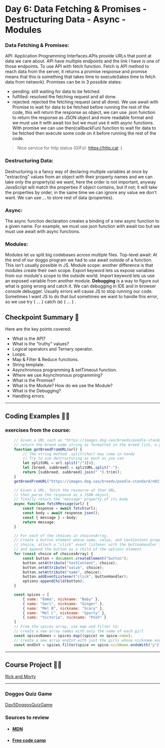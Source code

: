 
# Day 6: Data Fetching & Promises - Destructuring Data - Async - Modules

### Data Fetching & Promises:

API: Application Programming Interfaces.APIs provide URLs that point at data we care about. API have multiple endpoints and the link I have is one of those endpoints. To use API with fetch function. Fetch is API method to reach data from the server, it returns a promise response and promise means that this is something that takes time to execute(takes time to fetch data from network). Promises can be in 3 possible states:
- pending: still waiting for data to be fetched.
- fulfilled: resolved the fetching request and all done.
- rejected: rejected the fetching request (and all done).
We use await with Promise to wait for data to be fetched before running the rest of the code, this will return the response as object, we can use .json function to return the response as JSON object and more readable format and we must use it with await too but we must use it with async functions. With promise we can use then(callbackFun) function to wait for data to be fetched then execute some code on it before running the rest of the code.

> Nice service for http status (GIFs): https://http.cat :)

### Destructuring Data:

Destructuring is a fancy way of declaring multiple variables at once by "extracting" values from an object with their property names and we can take only the property(s) we want, here the order is not important, anyway JavaScript will match the properties if object contains, but if not; it will take the properties by order, in the same time we can ignore any value we don't want. We can use ... to store rest of data (properties).

### Async:

The async function declaration creates a binding of a new async function to a given name. For example, we must use json function with await too but we must use await with async functions.

### Modules:

Modules let us split big codebases across multiple files. Top-level await: At the end of our doggo program we had to use await outside of a function. This isn't usually possible in JS. Module scope: another difference is that modules create their own scope. Export keyword lets us expose variables from our module's scope to the outside world. Import keyword lets us use an exposed variable from another module. **Debugging** is a way to figure out what is going wrong and catch it. We can debugging in IDE and in browser console debugger. Usually errors will cause JS to stop running our code. Sometimes I want JS to do that but sometimes we want to handle this error, so we use try { ... } catch (e) { ... } .

## Checkpoint Summary :vertical_traffic_light:

Here are the key points covered:

- What is the API?
- What is the "truthy" values?
- Logical operators and Ternary operator.
- Loops.
- Map & Filter & Reduce functions.
- String template.
- Asynchronous programming & setTimeout function.
- Where we use Asynchronous programming?
- What is the Promise?
- What is the Module? How do we use the Module?
- What is the Debugging?
- Handling errors.

---

## Coding Examples :woman_teacher:

### exercises from the course:
```javascript
    // Given a URL such as "https://images.dog.ceo/breeds/poodle-standard/n02113799_2280.jpg"
    // return the breed name string as formatted in the breed list, e.g. "standard poodle"
    function getBreedFromURL(url) {
        // The string method .split(char) may come in handy
        // Try to use destructuring as much as you can
        let splitURL = url.split("/")[4];
        let [breed, subbreed] = splitURL.split("-");
        return [subbreed, subbreed].join(" ").trim();
    }
    getBreedFromURL("https://images.dog.ceo/breeds/poodle-standard/n02113799_2280.jpg");
```

```javascript
    // Given a URL, fetch the resource at that URL, 
    // then parse the response as a JSON object,
    // finally return the "message" property of its body
    async function fetchMessage(url) {
        const response = await fetch(url);
        const body = await response.json();
        const { message } = body;
        return message;
    }
```

```javascript
    // For each of the choices in choicesArray,
    // Create a button element whose name, value, and textContent properties are the value of that
    // choice, attach a "click" event listener with the buttonHandler function,
    // and append the button as a child of the options element
    for (const choice of choicesArray) {
        const button = document.createElement("button");
        button.setAttribute("textContent", choice);
        button.setAttribute("value", choice);
        button.setAttribute("name", choice);
        button.addEventListener("click", buttonHandler);
        options.appendChild(button);
    }
```

```javascript
    const spices = [
        { name: "Emma", nickname: "Baby" },
        { name: "Geri", nickname: "Ginger" },
        { name: "Mel B", nickname: "Scary" },
        { name: "Mel C", nickname: "Sporty" },
        { name: "Victoria", nickname: "Posh" }
    ]
    // From the spices array, use map and filter to:
    // create a new array names with only the name of each girl
    const spicesNames = spices.map((spice) => spice.name);
    // create a new array endInY with just the girls whose nickname ends in "y"
    const endInY = spices.filter(spice => spice.nickName.endsWith("y"));
```

---

## Course Project :man_technologist:

[Rick and Morty](./Rick&Morty/index.html)

---

### Doggos Quiz Game

[Day5DoggosQuizGame](./DoggosQuizGame/DoggoFetch.html)

### Sources to review
- #### [MDN](https://developer.mozilla.org/)
- #### [Free code camp](https://www.freecodecamp.org/)